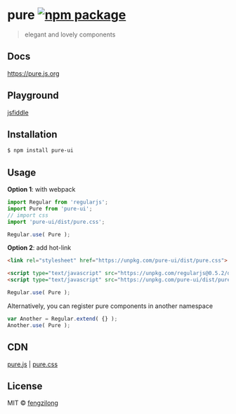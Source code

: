 # pure [![npm package](https://img.shields.io/npm/v/pure-ui.svg?style=flat-square)](https://www.npmjs.org/package/pure-ui)

> elegant and lovely components

## Docs

https://pure.js.org

## Playground

[jsfiddle](https://jsfiddle.net/fengzilong/bc7rnqn5/)

## Installation

```bash
$ npm install pure-ui
```

## Usage

**Option 1**: with webpack

```js
import Regular from 'regularjs';
import Pure from 'pure-ui';
// import css
import 'pure-ui/dist/pure.css';

Regular.use( Pure );
```

**Option 2**: add hot-link

```html
<link rel="stylesheet" href="https://unpkg.com/pure-ui/dist/pure.css">
```

```html
<script type="text/javascript" src="https://unpkg.com/regularjs@0.5.2/dist/regular.js"></script>
<script type="text/javascript" src="https://unpkg.com/pure-ui/dist/pure.js"></script>
```

```js
Regular.use( Pure );
```

Alternatively, you can register pure components in another namespace

```js
var Another = Regular.extend( {} );
Another.use( Pure );
```

## CDN

[pure.js](https://unpkg.com/pure-ui/dist/pure.js) | [pure.css](https://unpkg.com/pure-ui/dist/pure.css)

## License

MIT &copy; [fengzilong](https://github.com/fengzilong)
